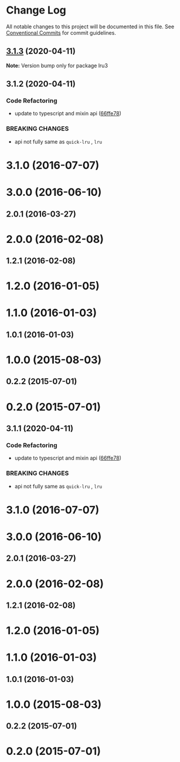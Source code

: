 # Change Log

All notable changes to this project will be documented in this file.
See [Conventional Commits](https://conventionalcommits.org) for commit guidelines.

## [3.1.3](https://github.com/bluelovers/lru/compare/lru3@3.1.2...lru3@3.1.3) (2020-04-11)

**Note:** Version bump only for package lru3





## 3.1.2 (2020-04-11)


### Code Refactoring

* update to typescript and mixin api ([66ffe78](https://github.com/bluelovers/lru/commit/66ffe788e43b55a3bdea4d8f26425cac7a390538))


### BREAKING CHANGES

* api not fully same as `quick-lru` , `lru`



# 3.1.0 (2016-07-07)



# 3.0.0 (2016-06-10)



## 2.0.1 (2016-03-27)



# 2.0.0 (2016-02-08)



## 1.2.1 (2016-02-08)



# 1.2.0 (2016-01-05)



# 1.1.0 (2016-01-03)



## 1.0.1 (2016-01-03)



# 1.0.0 (2015-08-03)



## 0.2.2 (2015-07-01)



# 0.2.0 (2015-07-01)





## 3.1.1 (2020-04-11)


### Code Refactoring

* update to typescript and mixin api ([66ffe78](https://github.com/bluelovers/lru/commit/66ffe788e43b55a3bdea4d8f26425cac7a390538))


### BREAKING CHANGES

* api not fully same as `quick-lru` , `lru`



# 3.1.0 (2016-07-07)



# 3.0.0 (2016-06-10)



## 2.0.1 (2016-03-27)



# 2.0.0 (2016-02-08)



## 1.2.1 (2016-02-08)



# 1.2.0 (2016-01-05)



# 1.1.0 (2016-01-03)



## 1.0.1 (2016-01-03)



# 1.0.0 (2015-08-03)



## 0.2.2 (2015-07-01)



# 0.2.0 (2015-07-01)

